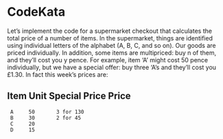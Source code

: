 # CodeKata

 Let’s implement the code for a supermarket checkout that calculates the total price
 of a number of items. In the supermarket, things are identified using
 individual letters of the alphabet (A, B, C, and so on). Our goods are priced individually.
 In addition, some items are multipriced: buy n of them, and they’ll cost you y pence.
 For example, item ‘A’ might cost 50 pence individually, but we have a special offer:
 buy three ‘A’s and they’ll cost you £1.30. In fact this week’s prices are:

  Item    Unit      Special
          Price     Price
   --------------------------
     A     50       3 for 130
     B     30       2 for 45
     C     20
     D     15
